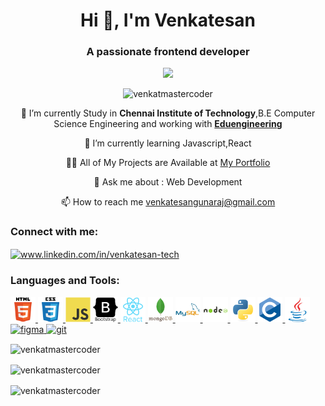 <h1 align="center">Hi 👋, I'm Venkatesan</h1>
<h3 align="center">A passionate frontend developer</h3>

<div align="center">
<img src="https://res.cloudinary.com/dsq5spft3/image/upload/v1670662177/when-is-a-web-developer-needed_x9zsce.png" />
</div>

<p align="center"> 
  <img src="https://komarev.com/ghpvc/?username=venkatmastercoder&label=Profile%20views&color=0e75b6&style=flat" alt="venkatmastercoder"/> 
</p>

<div align="center">
 <p>🔭 I’m currently Study in <strong>Chennai Institute of Technology</strong>,B.E Computer Science Engineering and working with <a href="https://www.eduengineering.net"><strong>Eduengineering</strong></a></p>
 
 <p>🌱 I’m currently learning Javascript,React</p>

  <p>👨‍💻 All of My Projects are Available at <a href="https://itsmevenkat.ccbp.tech">My Portfolio</a></p>

 <p>💬 Ask me about : Web Development</p>

 <p>📫 How to reach me <a href="mailto:venkatesangunaraj@gmail.com"> venkatesangunaraj@gmail.com <a> </p>
</div>

<h3 align="left">Connect with me:</h3>
<p align="left">
  <a href="http://www.linkedin.com/in/venkatesan-g-0616a0247" target="blank">
    <img align="center" src="https://raw.githubusercontent.com/rahuldkjain/github-profile-readme-generator/master/src/images/icons/Social/linked-in-alt.svg" alt="www.linkedin.com/in/venkatesan-tech" height="30" width="40" />
  </a>
</p>

<h3 align="left">Languages and Tools:</h3>
<p align="left"> 

  <a href="https://www.w3.org/html/" target="_blank" rel="noreferrer"> 
    <img src="https://raw.githubusercontent.com/devicons/devicon/master/icons/html5/html5-original-wordmark.svg" alt="html5" width="40" height="40" margin="5"/> 
  </a> 
  
  <a href="https://www.w3schools.com/css/" target="_blank" rel="noreferrer"> 
    <img src="https://raw.githubusercontent.com/devicons/devicon/master/icons/css3/css3-original-wordmark.svg" alt="css3" width="40" height="40" margin="5"/> 
  </a> 
  
  <a href="https://developer.mozilla.org/en-US/docs/Web/JavaScript" target="_blank" rel="noreferrer"> 
    <img src="https://raw.githubusercontent.com/devicons/devicon/master/icons/javascript/javascript-original.svg" alt="javascript" width="40" height="40" /> 
  </a>

  <a href="https://getbootstrap.com" target="_blank" rel="noreferrer"> 
    <img src="https://raw.githubusercontent.com/devicons/devicon/master/icons/bootstrap/bootstrap-plain-wordmark.svg" alt="bootstrap" width="40" height="40" /> 
  </a> 
  
  <a href="https://reactjs.org/" target="_blank" rel="noreferrer"> 
    <img src="https://raw.githubusercontent.com/devicons/devicon/master/icons/react/react-original-wordmark.svg" alt="react" width="40" height="40" margin="5"/> 
  </a>
  
  <a href="https://www.mongodb.com/" target="_blank" rel="noreferrer"> 
    <img src="https://raw.githubusercontent.com/devicons/devicon/master/icons/mongodb/mongodb-original-wordmark.svg" alt="mongodb" width="40" height="40"/> 
  </a> 
  
  <a href="https://www.mysql.com/" target="_blank" rel="noreferrer"> 
    <img src="https://raw.githubusercontent.com/devicons/devicon/master/icons/mysql/mysql-original-wordmark.svg" alt="mysql" width="40" height="40"/> 
  </a> 
  
  <a href="https://nodejs.org" target="_blank" rel="noreferrer"> 
    <img src="https://raw.githubusercontent.com/devicons/devicon/master/icons/nodejs/nodejs-original-wordmark.svg" alt="nodejs" width="40" height="40"/> 
  </a>
  
  <a href="https://www.python.org" target="_blank" rel="noreferrer"> 
    <img src="https://raw.githubusercontent.com/devicons/devicon/master/icons/python/python-original.svg" alt="python" width="40" height="40"/> 
  </a>
  
  <a href="https://www.cprogramming.com/" target="_blank" rel="noreferrer"> 
    <img src="https://raw.githubusercontent.com/devicons/devicon/master/icons/c/c-original.svg" alt="c" width="40" height="40"/> 
  </a> 
  
  <a href="https://www.java.com" target="_blank" rel="noreferrer"> 
    <img src="https://raw.githubusercontent.com/devicons/devicon/master/icons/java/java-original.svg" alt="java" width="40" height="40"/> 
  </a> 
  
  <a href="https://www.figma.com/" target="_blank" rel="noreferrer"> 
    <img src="https://www.vectorlogo.zone/logos/figma/figma-icon.svg" alt="figma" width="40" height="40"/> 
  </a> 
  
  <a href="https://git-scm.com/" target="_blank" rel="noreferrer"> 
    <img src="https://www.vectorlogo.zone/logos/git-scm/git-scm-icon.svg" alt="git" width="40" height="40"/> 
  </a> 
  
</p>

<p>
  <img align="center" src="https://github-readme-stats.vercel.app/api/top-langs?username=venkatmastercoder&show_icons=true&locale=en&layout=compact" alt="venkatmastercoder"/>
</p>

<p display="inline-block">
<img display="inline-block" align="center"  src="https://github-readme-stats.vercel.app/api?username=venkatmastercoder&show_icons=true&locale=en" alt="venkatmastercoder" />
</p>
<p display="inline-block">  
<img display="inline-block" align="center"  src="https://github-readme-streak-stats.herokuapp.com/?user=venkatmastercoder&" alt="venkatmastercoder" />
</p>
</div>
